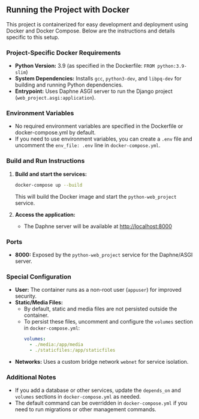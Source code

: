 ## Running the Project with Docker

This project is containerized for easy development and deployment using Docker and Docker Compose. Below are the instructions and details specific to this setup.

### Project-Specific Docker Requirements
- **Python Version:** 3.9 (as specified in the Dockerfile: `FROM python:3.9-slim`)
- **System Dependencies:** Installs `gcc`, `python3-dev`, and `libpq-dev` for building and running Python dependencies.
- **Entrypoint:** Uses Daphne ASGI server to run the Django project (`web_project.asgi:application`).

### Environment Variables
- No required environment variables are specified in the Dockerfile or docker-compose.yml by default.
- If you need to use environment variables, you can create a `.env` file and uncomment the `env_file: .env` line in `docker-compose.yml`.

### Build and Run Instructions
1. **Build and start the services:**
   ```sh
   docker-compose up --build
   ```
   This will build the Docker image and start the `python-web_project` service.

2. **Access the application:**
   - The Daphne server will be available at [http://localhost:8000](http://localhost:8000)

### Ports
- **8000:** Exposed by the `python-web_project` service for the Daphne/ASGI server.

### Special Configuration
- **User:** The container runs as a non-root user (`appuser`) for improved security.
- **Static/Media Files:**
  - By default, static and media files are not persisted outside the container.
  - To persist these files, uncomment and configure the `volumes` section in `docker-compose.yml`:
    ```yaml
    volumes:
      - ./media:/app/media
      - ./staticfiles:/app/staticfiles
    ```
- **Networks:** Uses a custom bridge network `webnet` for service isolation.

### Additional Notes
- If you add a database or other services, update the `depends_on` and `volumes` sections in `docker-compose.yml` as needed.
- The default command can be overridden in `docker-compose.yml` if you need to run migrations or other management commands.

